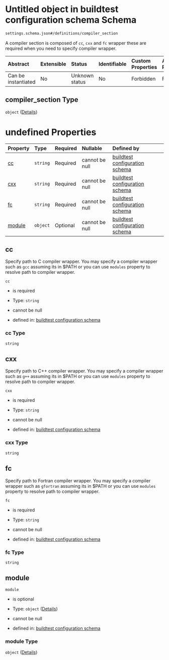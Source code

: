 # Untitled object in buildtest configuration schema Schema

```txt
settings.schema.json#/definitions/compiler_section
```

A compiler section is composed of `cc`, `cxx` and `fc` wrapper these are required when you need to specify compiler wrapper.

| Abstract            | Extensible | Status         | Identifiable | Custom Properties | Additional Properties | Access Restrictions | Defined In                                                                  |
| :------------------ | :--------- | :------------- | :----------- | :---------------- | :-------------------- | :------------------ | :-------------------------------------------------------------------------- |
| Can be instantiated | No         | Unknown status | No           | Forbidden         | Forbidden             | none                | [settings.schema.json*](../out/settings.schema.json "open original schema") |

## compiler_section Type

`object` ([Details](settings-definitions-compiler_section.md))

# undefined Properties

| Property          | Type     | Required | Nullable       | Defined by                                                                                                                              |
| :---------------- | :------- | :------- | :------------- | :-------------------------------------------------------------------------------------------------------------------------------------- |
| [cc](#cc)         | `string` | Required | cannot be null | [buildtest configuration schema](settings-definitions-cc.md "settings.schema.json#/definitions/compiler_section/properties/cc")         |
| [cxx](#cxx)       | `string` | Required | cannot be null | [buildtest configuration schema](settings-definitions-cxx.md "settings.schema.json#/definitions/compiler_section/properties/cxx")       |
| [fc](#fc)         | `string` | Required | cannot be null | [buildtest configuration schema](settings-definitions-fc.md "settings.schema.json#/definitions/compiler_section/properties/fc")         |
| [module](#module) | `object` | Optional | cannot be null | [buildtest configuration schema](settings-definitions-module.md "settings.schema.json#/definitions/compiler_section/properties/module") |

## cc

Specify path to C compiler wrapper. You may specify a compiler wrapper such as `gcc` assuming its in $PATH or you can use `modules` property to resolve path to compiler wrapper.

`cc`

*   is required

*   Type: `string`

*   cannot be null

*   defined in: [buildtest configuration schema](settings-definitions-cc.md "settings.schema.json#/definitions/compiler_section/properties/cc")

### cc Type

`string`

## cxx

Specify path to C++ compiler wrapper. You may specify a compiler wrapper such as `g++` assuming its in $PATH or you can use `modules` property to resolve path to compiler wrapper.

`cxx`

*   is required

*   Type: `string`

*   cannot be null

*   defined in: [buildtest configuration schema](settings-definitions-cxx.md "settings.schema.json#/definitions/compiler_section/properties/cxx")

### cxx Type

`string`

## fc

Specify path to Fortran compiler wrapper. You may specify a compiler wrapper such as `gfortran` assuming its in $PATH or you can use `modules` property to resolve path to compiler wrapper.

`fc`

*   is required

*   Type: `string`

*   cannot be null

*   defined in: [buildtest configuration schema](settings-definitions-fc.md "settings.schema.json#/definitions/compiler_section/properties/fc")

### fc Type

`string`

## module



`module`

*   is optional

*   Type: `object` ([Details](settings-definitions-module.md))

*   cannot be null

*   defined in: [buildtest configuration schema](settings-definitions-module.md "settings.schema.json#/definitions/compiler_section/properties/module")

### module Type

`object` ([Details](settings-definitions-module.md))
